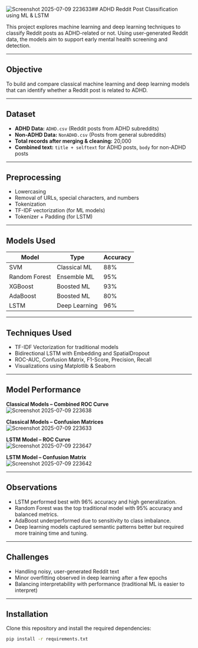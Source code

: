 ![Screenshot 2025-07-09 223633](https://github.com/user-attachments/assets/bae6a2bc-64c4-4eb9-9cd5-f2b20136767b)## ADHD Reddit Post Classification using ML & LSTM

This project explores machine learning and deep learning techniques to classify Reddit posts as ADHD-related or not. Using user-generated Reddit data, the models aim to support early mental health screening and detection.

---

## Objective

To build and compare classical machine learning and deep learning models that can identify whether a Reddit post is related to ADHD.

---

## Dataset

- **ADHD Data:** `ADHD.csv` (Reddit posts from ADHD subreddits)
- **Non-ADHD Data:** `NonADHD.csv` (Posts from general subreddits)
- **Total records after merging & cleaning:** 20,000
- **Combined text:** `title + selftext` for ADHD posts, `body` for non-ADHD posts

---

## Preprocessing

- Lowercasing
- Removal of URLs, special characters, and numbers
- Tokenization
- TF-IDF vectorization (for ML models)
- Tokenizer + Padding (for LSTM)

---

## Models Used

| Model         | Type           | Accuracy |
|---------------|----------------|----------|
| SVM           | Classical ML   | 88%      |
| Random Forest | Ensemble ML    | 95%      |
| XGBoost       | Boosted ML     | 93%      |
| AdaBoost      | Boosted ML     | 80%      |
| LSTM          | Deep Learning  | 96%      |

---

## Techniques Used

- TF-IDF Vectorization for traditional models
- Bidirectional LSTM with Embedding and SpatialDropout
- ROC-AUC, Confusion Matrix, F1-Score, Precision, Recall
- Visualizations using Matplotlib & Seaborn

---

## Model Performance

**Classical Models – Combined ROC Curve**  
![Screenshot 2025-07-09 223638](https://github.com/user-attachments/assets/9c03e8d4-5bf9-4b71-98ae-6dfe049a3044)


**Classical Models – Confusion Matrices**  
![Screenshot 2025-07-09 223633](https://github.com/user-attachments/assets/74b078d9-ccdd-4269-b3f8-9ae0bc871a86)


**LSTM Model – ROC Curve**  
![Screenshot 2025-07-09 223647](https://github.com/user-attachments/assets/91463dc2-43d1-43b9-9055-6bf731c28c09)


**LSTM Model – Confusion Matrix**  
![Screenshot 2025-07-09 223642](https://github.com/user-attachments/assets/870a9ae6-a098-4d84-83da-de58d67154da)


---

## Observations

- LSTM performed best with 96% accuracy and high generalization.
- Random Forest was the top traditional model with 95% accuracy and balanced metrics.
- AdaBoost underperformed due to sensitivity to class imbalance.
- Deep learning models captured semantic patterns better but required more training time and tuning.

---

## Challenges

- Handling noisy, user-generated Reddit text
- Minor overfitting observed in deep learning after a few epochs
- Balancing interpretability with performance (traditional ML is easier to interpret)

---

## Installation

Clone this repository and install the required dependencies:

```bash
pip install -r requirements.txt
